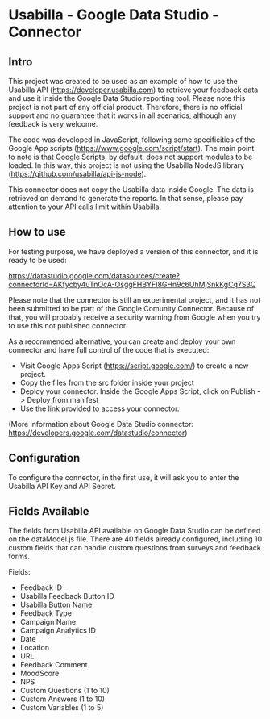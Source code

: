 # Usabilla - Google Data Studio - Connector

## Intro

This project was created to be used as an example of how to use the Usabilla API (https://developer.usabilla.com) to retrieve your feedback data and use it inside the Google Data Studio reporting tool. Please note this project is not part of any official product. Therefore, there is no official support and no guarantee that it works in all scenarios, although any feedback is very welcome.

The code was developed in JavaScript, following some specificities of the Google App scripts (https://www.google.com/script/start). The main point to note is that Google Scripts, by default, does not support modules to be loaded. In this way, this project is not using the Usabilla NodeJS library (https://github.com/usabilla/api-js-node).

This connector does not copy the Usabilla data inside Google. The data is retrieved on demand to generate the reports. In that sense, please pay attention to your API calls limit within Usabilla.

## How to use 

For testing purpose, we have deployed a version of this connector, and it is ready to be used: 

https://datastudio.google.com/datasources/create?connectorId=AKfycby4uTnOcA-OsggFHBYFI8GHn9c6UhMjSnkKgCq7S3Q

Please note that the connector is still an experimental project, and it has not been submitted to be part of the Google Comunity Connector. Because of that, you will probably receive a security warning from Google when you try to use this not published connector.  

As a recommended alternative, you can create and deploy your own connector and have full control of the code that is executed:

* Visit Google Apps Script (https://script.google.com/) to create a new project. 
* Copy the files from the src folder inside your project
* Deploy your connector. Inside the Google Apps Script, click on Publish -> Deploy from manifest 
* Use the link provided to access your connector.

(More information about Google Data Studio connector: https://developers.google.com/datastudio/connector)

## Configuration 

To configure the connector, in the first use, it will ask you to enter the Usabilla API Key and API Secret.

## Fields Available

The fields from Usabilla API available on Google Data Studio can be defined on the dataModel.js file. There are 40 fields already configured, including 10 custom fields that can handle custom questions from surveys and feedback forms.

Fields:

* Feedback ID
* Usabilla Feedback Button ID
* Usabilla Button Name
* Feedback Type 
* Campaign Name
* Campaign Analytics ID 
* Date
* Location
* URL
* Feedback Comment
* MoodScore
* NPS
* Custom Questions (1 to 10)
* Custom Answers (1 to 10)
* Custom Variables (1 to 5) 

